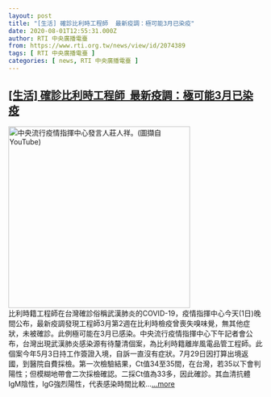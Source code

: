 ```yaml
---
layout: post
title: "[生活] 確診比利時工程師  最新疫調：極可能3月已染疫"
date: 2020-08-01T12:55:31.000Z
author: RTI 中央廣播電臺
from: https://www.rti.org.tw/news/view/id/2074389
tags: [ RTI 中央廣播電臺 ]
categories: [ news, RTI 中央廣播電臺 ]
---
```

<!--1596286531000-->
[[生活] 確診比利時工程師  最新疫調：極可能3月已染疫](https://www.rti.org.tw/news/view/id/2074389)
------

<div>
<img src="https://static.rti.org.tw/assets/thumbnails/2020/07/27/d9b5e527899948cf807484ca212593fa.png" width="360" alt="中央流行疫情指揮中心發言人莊人祥。(圖擷自YouTube)" title="中央流行疫情指揮中心發言人莊人祥。(圖擷自YouTube)"><br>比利時籍工程師在台灣確診俗稱武漢肺炎的COVID-19，疫情指揮中心今天(1日)晚間公布，最新疫調發現工程師3月第2週在比利時檢疫曾喪失嗅味覺，無其他症狀，未被確診。此例極可能在3月已感染。中央流行疫情指揮中心下午記者會公布，台灣出現武漢肺炎感染源有待釐清個案，為比利時籍離岸風電品管工程師。此個案今年5月3日持工作簽證入境，自訴一直沒有症狀。7月29日因打算出境返國，到醫院自費採檢。第一次檢驗結果，Ct值34至35間，在台灣，若35以下會判陽性；但模糊地帶會二次採檢確認。二採Ct值為33多，因此確診。其血清抗體IgM陰性，IgG強烈陽性，代表感染時間比較...<a target="_blank" href="https://www.rti.org.tw/news/view/id/2074389">...more</a>
</div>
